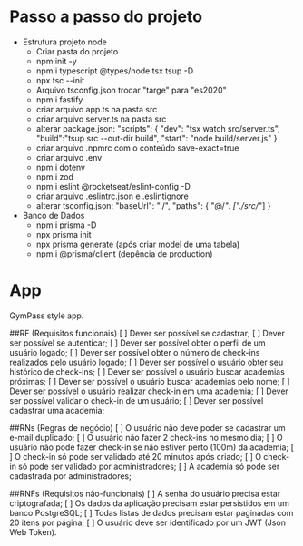 # Passo a passo do projeto

- Estrutura projeto node
  - Criar pasta do projeto
  - npm init -y
  - npm i typescript @types/node tsx tsup -D
  - npx tsc --init
  - Arquivo tsconfig.json trocar "targe" para "es2020"
  - npm i fastify
  - criar arquivo app.ts na pasta src
  - criar arquivo server.ts na pasta src
  - alterar package.json:
      "scripts": {
      "dev": "tsx watch src/server.ts",
      "build":"tsup src --out-dir build",
      "start": "node build/server.js"
    }
  - criar arquivo .npmrc com o conteúdo save-exact=true
  - criar arquivo .env
  - npm i dotenv
  - npm i zod
  - npm i eslint @rocketseat/eslint-config -D
  - criar arquivo .eslintrc.json e .eslintignore
  - alterar tsconfig.json:
    "baseUrl": "./",
    "paths": {
      "@/*": ["./src/*"]
    }
- Banco de Dados
  - npm i prisma -D
  - npx prisma init
  - npx prisma generate (após criar model de uma tabela)
  - npm i @prisma/client (depência de production)




# App

GymPass style app.

##RF (Requisitos funcionais)
[ ] Dever ser possível se cadastrar;
[ ] Dever ser possível se autenticar;
[ ] Dever ser possível obter o perfil de um usuário logado;
[ ] Dever ser possível obter o número de check-ins realizados pelo usuário logado;
[ ] Dever ser possível o usuário obter seu histórico de check-ins;
[ ] Dever ser possível o usuário buscar academias próximas;
[ ] Dever ser possível o usuário buscar academias pelo nome;
[ ] Dever ser possível o usuário realizar check-in em uma academia;
[ ] Dever ser possível validar o check-in de um usuário;
[ ] Dever ser possível cadastrar uma academia;

##RNs (Regras de negócio)
[ ] O usuário não deve poder se cadastrar um e-mail duplicado;
[ ] O usuário não fazer 2 check-ins no mesmo dia;
[ ] O usuário não pode fazer check-in se não estiver perto (100m) da academia;
[ ] O check-in só pode ser validado até 20 minutos após criado;
[ ] O check-in só pode ser validado por administradores;
[ ] A academia só pode ser cadastrada por administradores;

##RNFs (Requisitos não-funcionais)
[ ] A senha do usuário precisa estar criptografada;
[ ] Os dados da aplicação precisam estar persistidos em um banco PostgreSQL;
[ ] Todas listas de dados precisam estar paginadas com 20 itens por página;
[ ] O usuário deve ser identificado por um JWT (Json Web Token).